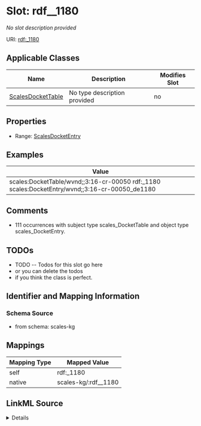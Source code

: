

# Slot: rdf__1180


_No slot description provided_





URI: [rdf:_1180](http://www.w3.org/1999/02/22-rdf-syntax-ns#_1180)



<!-- no inheritance hierarchy -->





## Applicable Classes

| Name | Description | Modifies Slot |
| --- | --- | --- |
| [ScalesDocketTable](../classes/ScalesDocketTable.md) | No type description provided |  no  |







## Properties

* Range: [ScalesDocketEntry](../classes/ScalesDocketEntry.md)






## Examples

| Value |
| --- |
| scales:DocketTable/wvnd;;3:16-cr-00050 rdf:_1180 scales:DocketEntry/wvnd;;3:16-cr-00050_de1180 |

## Comments

* 111 occurrences with subject type scales_DocketTable and object type scales_DocketEntry.

## TODOs

* TODO -- Todos for this slot go here
* or you can delete the todos
* if you think the class is perfect.

## Identifier and Mapping Information







### Schema Source


* from schema: scales-kg




## Mappings

| Mapping Type | Mapped Value |
| ---  | ---  |
| self | rdf:_1180 |
| native | scales-kg/:rdf__1180 |




## LinkML Source

<details>
```yaml
name: rdf__1180
description: No slot description provided
todos:
- TODO -- Todos for this slot go here
- or you can delete the todos
- if you think the class is perfect.
comments:
- 111 occurrences with subject type scales_DocketTable and object type scales_DocketEntry.
examples:
- value: scales:DocketTable/wvnd;;3:16-cr-00050 rdf:_1180 scales:DocketEntry/wvnd;;3:16-cr-00050_de1180
from_schema: scales-kg
rank: 1000
slot_uri: rdf:_1180
alias: rdf__1180
domain_of:
- scales_DocketTable
range: scales_DocketEntry

```
</details>